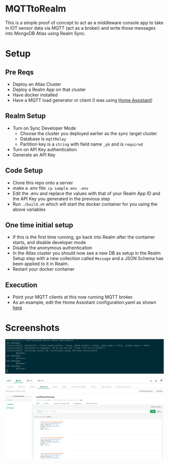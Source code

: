 # MQTTtoRealm

This is a simple proof of concept to act as a middleware console app to take in IOT sensor data via MQTT (act as a broker) and write those messages into MongoDB Atlas using Realm Sync.

# Setup
## Pre Reqs
* Deploy an Atlas Cluster
* Deploy a Realm App on that cluster
* Have docker installed
* Have a MQTT load generator or client (I was using [Home Assistant](https://www.home-assistant.io/integrations/mqtt/))

## Realm Setup
* Turn on Sync Developer Mode
  * Choose the cluster you deployed earlier as the sync target cluster
  * Database is `mqttRelay`
  * Partition key is a `string` with field name `_pk` and is `required`
* Turn on API Key authentication
* Generate an API Key

## Code Setup
* Clone this repo onto a server
* make a .env file: `cp sample.env .env`
* Edit the .env and replace the values with that of your Realm App ID and the API Key you generated in the previous step
* Run `./build.sh` which will start the docker container for you using the above variables

## One time initial setup
* If this is the first time running, go back into Realm after the container starts, and disable developer mode
* Disable the anonymous authentication
* In the Atlas cluster you should now see a new DB as setup in the Realm Setup step with a new collection called `Message` and a JSON Schema has been applied to it in Realm.
* Restart your docker container

## Execution
* Point your MQTT clients at this now running MQTT broker.
* As an example, edit the Home Assistant configuration.yaml as shown [here](https://www.home-assistant.io/integrations/mqtt/)

# Screenshots
![](Screenshots/ss01.png)

![](Screenshots/ss02.png)